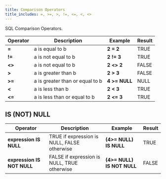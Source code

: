```yaml
---
title: Comparison Operators
title_includes: =, >=, >, !=, <=, <, <>
---
```


SQL Comparison Operators.

| Operator  | Description                     | Example       | Result |
|-----------|---------------------------------|---------------|--------|
| **=**     | a is equal to b                 | **2 = 2**     | TRUE   |
| **!=**    | a is not equal to b             | **2 != 3**    | TRUE   |
| **<\>**   | a is not equal to b             | **2 <\> 2**   | FALSE  |
| **>**     | a is greater than b             | **2 > 3**     | FALSE  |
| **>=**    | a is greater than or equal to b | **4 >= NULL** | NULL   |
| **<**     | a is less than b                | **2 < 3**     | TRUE   |
| **<=**    | a is less than or equal to b    | **2 <= 3**    | TRUE   |

## IS (NOT) NULL

| Operator                   | Description                                 | Example                    | Result |
|----------------------------|---------------------------------------------|----------------------------|--------|
| **expression IS NULL**     | TRUE if expression is NULL, FALSE otherwise | **(4>= NULL) IS NULL**     | TRUE   |
| **expression IS NOT NULL** | FALSE if expression is NULL, TRUE otherwise | **(4>= NULL) IS NOT NULL** | FALSE  |
